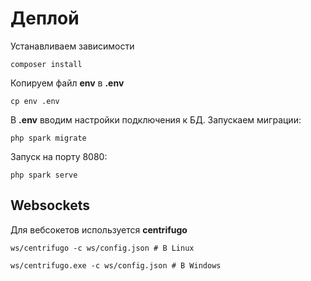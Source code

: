 # Деплой
Устанавливаем зависимости
```
composer install
```
Копируем файл **env** в **.env**
```
cp env .env
```
В **.env** вводим настройки подключения к БД. Запускаем миграции:
```
php spark migrate
```
Запуск на порту 8080:
```
php spark serve
```
## Websockets
Для вебсокетов используется **centrifugo**
```
ws/centrifugo -c ws/config.json # В Linux

ws/centrifugo.exe -c ws/config.json # В Windows
```